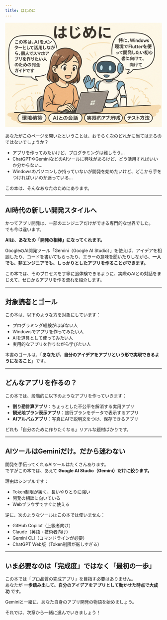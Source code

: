 ```yaml
---
title: はじめに
---
```

![挿絵](/images/windows-ai-app/image0.webp)

あなたがこのページを開いたということは、おそらく次のどれかに当てはまるのではないでしょうか？

- アプリを作ってみたいけど、プログラミングは難しそう…
- ChatGPTやGeminiなどのAIツールに興味があるけど、どう活用すればいいか分からない…
- Windowsのパソコンしか持っていないが開発を始めたいけど、どこから手をつければいいのか迷っている…

この本は、そんなあなたのためにあります。

---

## AI時代の新しい開発スタイルへ

かつてアプリ開発は、一部のエンジニアだけができる専門的な世界でした。  
でも今は違います。

**AIは、あなたの「開発の相棒」になってくれます。**

GoogleのAI開発ツール「Gemini（Google AI Studio）」を使えば、アイデアを相談したり、コードを書いてもらったり、エラーの意味を聞いたりしながら、**一人でも、非エンジニアでも、しっかりとしたアプリを作ることができます。**

この本では、そのプロセスを丁寧に追体験できるように、実際のAIとの対話をまじえて、ゼロからアプリを作る流れを紹介します。

---

## 対象読者とゴール

この本は、以下のような方を対象にしています：

- プログラミング経験がほぼない人
- Windowsでアプリを作ってみたい人
- AIを道具として使ってみたい人
- 実用的なアプリを作りながら学びたい人

本書のゴールは、「**あなたが、自分のアイデアをアプリという形で実現できるようになること**」です。

---

## どんなアプリを作るの？

この本では、段階的に以下のようなアプリを作っていきます：

- **割り勘計算アプリ**：ちょっとした不公平を解消する実用アプリ
- **観光地プラン表示アプリ**：旅行プランをデータで表示するアプリ
- **AIアルバムアプリ**：写真にAIで説明文をつけ、保存できるアプリ

どれも「自分のために作りたくなる」リアルな題材ばかりです。

---

## AIツールはGeminiだけ。だから迷わない

開発を手伝ってくれるAIツールはたくさんあります。  
ですがこの本では、あえて **Google AI Studio（Gemini）だけに絞ります。**

理由はシンプルです：

- Token制限が緩く、長いやりとりに強い
- 開発の相談に向いている
- Webブラウザですぐに使える

逆に、次のようなツールはこの本では使いません：

- GitHub Copilot（上級者向け）
- Claude（英語・技術者向け）
- Gemini CLI（コマンドラインが必要）
- ChatGPT Web版（Token制限が厳しすぎる）

---

## いま必要なのは「完成度」ではなく「最初の一歩」

この本では「プロ品質の完成アプリ」を目指す必要はありません。  
あなたが **一歩踏み出して、自分のアイデアをアプリとして動かせた時点で大成功** です。

Geminiと一緒に、あなた自身のアプリ開発の物語を始めましょう。

それでは、次章から一緒に進んでいきましょう！